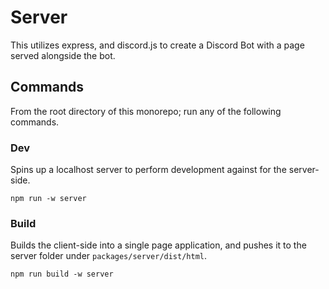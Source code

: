 # Server

This utilizes express, and discord.js to create a Discord Bot with a page served alongside the bot.

## Commands

From the root directory of this monorepo; run any of the following commands.

### Dev

Spins up a localhost server to perform development against for the server-side.

```
npm run -w server
```

### Build

Builds the client-side into a single page application, and pushes it to the server folder under `packages/server/dist/html`.

```
npm run build -w server
```


